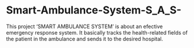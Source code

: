 # Smart-Ambulance-System-S_A_S-
This project ‘SMART AMBULANCE SYSTEM’ is about an efective emergency response system. It basically tracks the health-related fields of the patient in the ambulance and sends it to the desired hospital.
